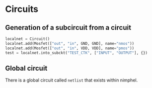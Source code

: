 # Circuits

## Generation of a subcircuit from a circuit

```python
localnet = Circuit()
localnet.add(Mosfet(["out", "in", GND, GND], name="nmos"))
localnet.add(Mosfet(["out", "in", VDD, VDD], name="pmos"))
test = localnet.into_subckt("TEST_CTK", ["INPUT", "OUTPUT"], {})
```

## Global circuit

There is a global circuit called `netlist` that exists within nimphel.
